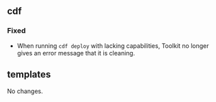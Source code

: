 ## cdf 

### Fixed

- When running `cdf deploy` with lacking capabilities, Toolkit no longer
gives an error message that it is cleaning.

## templates

No changes.
